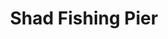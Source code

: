 ---
pid: PT215
title: Shad Fishing Pier
location_transcription: Fishtown
zipcode: '19123'
outside_phl: 
neighborhood: Northern Liberties,Loft District
age: '8'
age_range: 6-13
instagram: 
image_file_name: PT_215.jpg
proposal_transcription: 
topic: Unknown
topic_summary: '0'
type: Interactive
keywords_other: fishing pier
credit: 
image_labels: 
twitter: gettingtight
facebook: 
permalink: "/monuments/pt215/"
layout: item-page
---